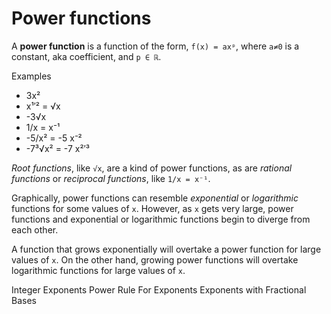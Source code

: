 # Power functions

A **power function** is a function of the form, `f(x) = axᵖ`, where `a≠0` is a constant, aka coefficient, and `p ∈ ℝ`.

Examples
- 3x²
- x¹′² = √x
- -3√x
- 1/x = x⁻¹
- -5/x² = -5 x⁻²
- -7³√x² = -7 x²′³

*Root functions*, like `√x`, are a kind of power functions, as are *rational functions* or *reciprocal functions*, like `1/x = x⁻¹`.

Graphically, power functions can resemble *exponential* or *logarithmic* functions for some values of `x`. However, as `x` gets very large, power functions and exponential or logarithmic functions begin to diverge from each other.

A function that grows exponentially will overtake a power function for large values of `x`. On the other hand, growing power functions will overtake logarithmic functions for large values of `x`.



Integer Exponents
Power Rule For Exponents
Exponents with Fractional Bases
